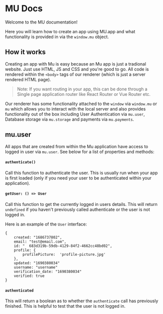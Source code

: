  
# MU Docs

Welcome to the MU documentation!

Here you will learn how to create an app using MU.app and what functionality is provided in via the `window.mu` object.

## How it works

Creating an app with Mu is easy because an Mu app is just a tradional website. Just use HTML, JS and CSS and you're good to go. All code is rendered within the `<body>` tags of our renderer (which is just a server rendered HTML page).

> Note: If you want routing in your app, this can be done through a Single page application router like React Router or Vue Router etc.

Our renderer has some functionality attached to the `window` via `window.mu` or `mu` which allows you to interact with the local server and also provides functionality out of the box including User Authentication via `mu.user`, Database storage via `mu.storage` and payments via `mu.payments`.

## mu.user

All apps that are created from within the Mu application have access to logged in user via `mu.user`. See below for a list of properties and methods:

#### `authenticate()`

Call this function to authenticate the user. This is usually run when your app is first loaded (only if you need your user to be authenticated within your application).

#### `getUser: () => User` 

Call this function to get the currently logged in users details. This will return `undefined` if you haven't previously called authenticate or the user is not logged in.

Here is an example of the `User` interface:

```
{
	created: "1686737802",
	email: "test@email.com",
	id: "  683d319b-59db-4129-84f2-4662cc48bd02",
	profile: {
		profilePicture:  'profile-picture.jpg'
	},
	updated: "1690380034"
	username: "username"
	verification_date: "1690380034"
	verified: true
}
```

#### `authenticated`

This will return a boolean as to whether the `authenticate` call has previously finished. This is helpful to test that the user is not logged in. 
